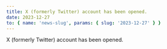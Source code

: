 ```yaml
---
title: X (formerly Twitter) account has been opened.
date: 2023-12-27
to: { name: 'news-slug', params: { slug: '2023-12-27' } }
---
```


<div class="mb-5">
X (formerly Twitter) account has been opened.
</div>
